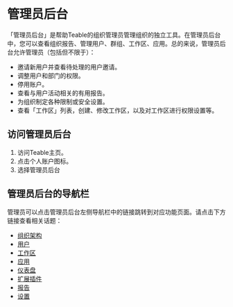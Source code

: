 # 管理员后台

「管理员后台」是帮助Teable的组织管理员管理组织的独立工具。在管理员后台中，您可以查看组织报告、管理用户、群组、工作区、应用。总的来说，管理员后台允许管理员（包括但不限于）：

* 邀请新用户并查看待处理的用户邀请。
* 调整用户和部门的权限。
* 停用账户。
* 查看与用户活动相关的有用报告。
* 为组织制定各种限制或安全设置。
* 查看「工作区」列表，创建、修改工作区，以及对工作区进行权限设置等。

## **访问管理员后台**

1. 访问Teable主页。
2. 点击个人账户图标。
3. 选择管理员后台

## **管理员后台的导航栏**

管理员可以点击管理员后台左侧导航栏中的链接跳转到对应功能页面。请点击下方链接查看相关话题：

* [组织架构](broken-reference)
* [用户](yong-hu.md)
* [工作区](gong-zuo-qu.md)
* [应用](broken-reference)
* [仪表盘](../yi-biao-pan.md)
* [扩展插件](broken-reference)
* [报告](broken-reference)
* [设置](she-zhi.md)
